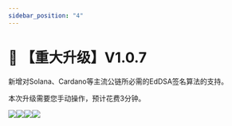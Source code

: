 ```yaml
---
sidebar_position: "4"
---
```

# 🔄 【重大升级】V1.0.7

&#x20;   新增对Solana、Cardano等主流公链所必需的EdDSA签名算法的支持。

&#x20;   本次升级需要您手动操作，预计花费3分钟。



![](file:///C:/Users/Jagger/AppData/Local/Temp/ksohtml12848/wps3.png)![](file:///C:/Users/Jagger/AppData/Local/Temp/ksohtml12848/wps4.png)![](file:///C:/Users/Jagger/AppData/Local/Temp/ksohtml12848/wps5.png)![](file:///C:/Users/Jagger/AppData/Local/Temp/ksohtml12848/wps6.png)&#x20;
